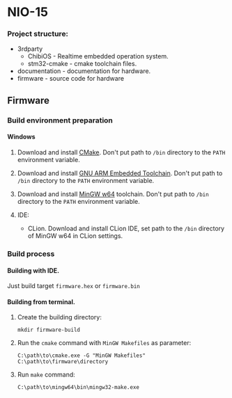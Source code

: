 # NIO-15


### Project structure:
- 3rdparty
	- ChibiOS - Realtime embedded operation system.
	- stm32-cmake - cmake toolchain files.
- documentation - documentation for hardware.
- firmware - source code for hardware

## Firmware

### Build environment preparation

#### Windows

1. Download and install [CMake](https://cmake.org). Don't put path to `/bin` directory to the `PATH` environment variable.

1. Download and install [GNU ARM Embedded Toolchain](https://launchpad.net/gcc-arm-embedded). Don't put path to `/bin` directory to the `PATH` environment variable.

2. Download and install [MinGW w64](https://sourceforge.net/projects/mingw-w64/) toolchain. Don't put path to `/bin` directory to the `PATH` environment variable.

3. IDE:
	- CLion. Download and install CLion IDE, set path to the `/bin` directory of MinGW w64 in CLion settings.


### Build process

#### Building with IDE.
Just build target `firmware.hex` or `firmware.bin`

#### Building from terminal.

1. Create the building directory:

	`mkdir firmware-build`

2. Run the `cmake` command with `MinGW Makefiles` as parameter:

	`C:\path\to\cmake.exe -G "MinGW Makefiles" C:\path\to\firmware\directory`

3. Run `make` command:

	`C:\path\to\mingw64\bin\mingw32-make.exe`


